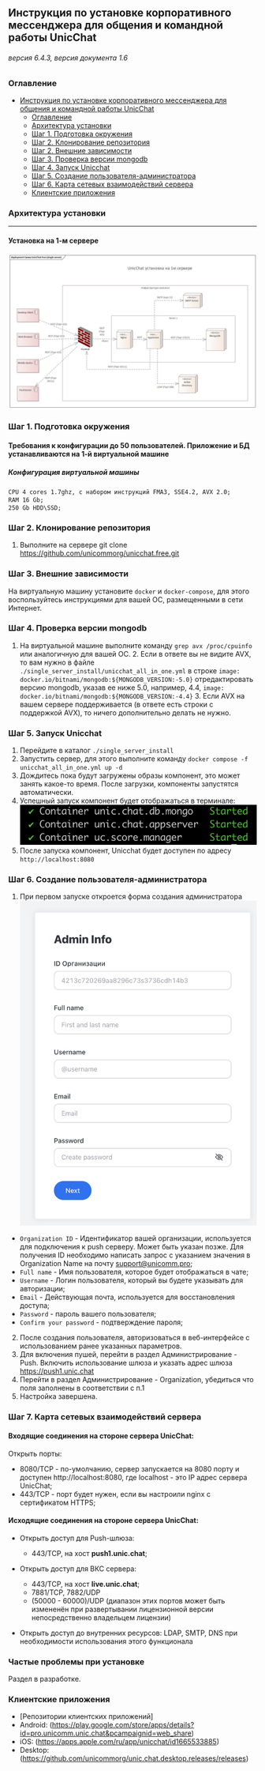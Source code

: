 ## Инструкция по установке корпоративного мессенджера для общения и командной работы UnicChat

###### версия 6.4.3, версия документа 1.6
### Оглавление 
<!-- TOC -->
  * [Инструкция по установке корпоративного мессенджера для общения и командной работы UnicChat](#инструкция-по-установке-корпоративного-мессенджера-для-общения-и-командной-работы-unicchat)
    * [Оглавление](#оглавление)
    * [Архитектура установки](#архитектура-установки)
    * [Шаг 1. Подготовка окружения](#шаг-1-подготовка-окружения)
    * [Шаг 2. Клонирование репозитория](#шаг-2-клонирование-репозитория)
    * [Шаг 2. Внешние зависимости](#шаг-2-внешние-зависимости)
    * [Шаг 3. Проверка версии mongodb](#шаг-3-проверка-версии-mongodb)
    * [Шаг 4. Запуск Unicchat](#шаг-4-запуск-unicchat)
    * [Шаг 5. Создание пользователя-администратора](#шаг-5-создание-пользователя-администратора)
    * [Шаг 6. Карта сетевых взаимодействий сервера](#шаг-6-карта-сетевых-взаимодействий-сервера)
    * [Клиентские приложения](#клиентские-приложения)
<!-- TOC -->

### Архитектура установки

___
#### Установка на 1-м сервере
![](./assets/1vm-unicchat-install-scheme.jpg "Архитектура установки на 1-м сервере")

### Шаг 1. Подготовка окружения

#### Требования к конфигурации до 50 пользователей. Приложение и БД устанавливаются на 1-й виртуальной машине

##### Конфигурация виртуальной машины

```
CPU 4 cores 1.7ghz, с набором инструкций FMA3, SSE4.2, AVX 2.0;
RAM 16 Gb;
250 Gb HDD\SSD;
```

### Шаг 2. Клонирование репозитория 
1. Выполните на сервере git clone https://github.com/unicommorg/unicchat.free.git 

### Шаг 3. Внешние зависимости

На виртуальную машину установите `docker` и `docker-compose`, для этого воспользуйтесь инструкциями для вашей ОС, размещенными в сети Интернет.

### Шаг 4. Проверка версии mongodb

1. На виртуальной машине выполните команду `grep avx /proc/cpuinfo` или аналогичную для вашей ОС. 
   2. Если в ответе вы не видите AVX, то вам нужно
      в файле `./single_server_install/unicchat_all_in_one.yml` в строке
      `image: docker.io/bitnami/mongodb:${MONGODB_VERSION:-5.0}` отредактировать версию mongodb, указав ее ниже 5.0, 
      например, 4.4, `image: docker.io/bitnami/mongodb:${MONGODB_VERSION:-4.4}`
   3. Если AVX на вашем сервере поддерживается (в ответе есть строки с поддержкой AVX), то ничего дополнительно делать не нужно.

### Шаг 5. Запуск Unicchat

1. Перейдите в каталог `./single_server_install`
2. Запустить сервер, для этого выполните команду `docker compose -f unicchat_all_in_one.yml up -d`
3. Дождитесь пока будут загружены образы компонент, это может занять какое-то время. После загрузки, компоненты запустятся автоматически.
4. Успешный запуск компонент будет отображаться в терминале:
   ![](./assets/server-started.png "Пример отображения запуска компонент")
5. После запуска компонент, Unicchat будет доступен по адресу `http://localhost:8080`

### Шаг 6. Создание пользователя-администратора

1. При первом запуске откроется форма создания администратора ![](./assets/form-setup-wizard.png "Форма создания администратора")
* `Organization ID` - Идентификатор вашей организации, используется для подключения к push серверу. Может быть указан
  позже. Для получения ID необходимо написать запрос с указанием значения в Organization Name на почту
  support@unicomm.pro;
* `Full name` - Имя пользователя, которое будет отображаться в чате;
* `Username` - Логин пользователя, который вы будете указывать для авторизации;
* `Email` - Действующая почта, используется для восстановления доступа;
* `Password` - пароль вашего пользователя;
* `Confirm your password` - подтверждение пароля;

2. После создания пользователя, авторизоваться в веб-интерфейсе с использованием ранее указанных параметров.
3. Для включения пушей, перейти в раздел Администрирование - Push. Включить использование шлюза и указать адрес
   шлюза https://push1.unic.chat
4. Перейти в раздел Администрирование - Organization, убедиться что поля заполнены в соответствии с п.1
5. Настройка завершена.

### Шаг 7. Карта сетевых взаимодействий сервера 

#### Входящие соединения на стороне сервера UnicChat:

Открыть порты: 
 - 8080/TCP - по-умолчанию, сервер запускается на 8080 порту и доступен http://localhost:8080, где localhost - это IP адрес сервера UnicChat;
 - 443/TCP - порт будет нужен, если вы настроили nginx с сертификатом HTTPS;

#### Исходящие соединения на стороне сервера UnicChat:

* Открыть доступ для Push-шлюза:
  * 443/TCP, на хост **push1.unic.chat**;

* Открыть доступ для ВКС сервера:
  * 443/TCP, на хост **live.unic.chat**;
  * 7881/TCP, 7882/UDP
  * (50000 - 60000)/UDP (диапазон этих портов может быть измененён при развертывании лицензионной версии непосредственно владельцем лицензии)

* Открыть доступ до  внутренних ресурсов: LDAP, SMTP, DNS при необходимости использования этого функционала

### Частые проблемы при установке
Раздел в разработке.

### Клиентские приложения
* [Репозитории клиентских приложений]
* Android: (https://play.google.com/store/apps/details?id=pro.unicomm.unic.chat&pcampaignid=web_share)
* iOS: (https://apps.apple.com/ru/app/unicchat/id1665533885)
* Desktop:  (https://github.com/unicommorg/unic.chat.desktop.releases/releases)
